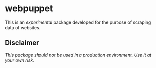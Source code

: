 # webpuppet

This is an _experimental_ package developed for the purpose of scraping data of websites.

## Disclaimer

_This package should not be used in a production environment. Use it at your own risk._
